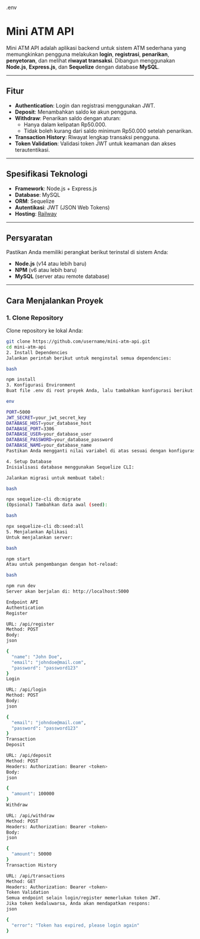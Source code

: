 .env

# Mini ATM API

Mini ATM API adalah aplikasi backend untuk sistem ATM sederhana yang memungkinkan pengguna melakukan **login**, **registrasi**, **penarikan**, **penyetoran**, dan melihat **riwayat transaksi**. Dibangun menggunakan **Node.js**, **Express.js**, dan **Sequelize** dengan database **MySQL**.

---

## Fitur

- **Authentication**: Login dan registrasi menggunakan JWT.
- **Deposit**: Menambahkan saldo ke akun pengguna.
- **Withdraw**: Penarikan saldo dengan aturan:
  - Hanya dalam kelipatan Rp50.000.
  - Tidak boleh kurang dari saldo minimum Rp50.000 setelah penarikan.
- **Transaction History**: Riwayat lengkap transaksi pengguna.
- **Token Validation**: Validasi token JWT untuk keamanan dan akses terautentikasi.

---

## Spesifikasi Teknologi

- **Framework**: Node.js + Express.js
- **Database**: MySQL
- **ORM**: Sequelize
- **Autentikasi**: JWT (JSON Web Tokens)
- **Hosting**: [Railway](https://railway.app)

---

## Persyaratan

Pastikan Anda memiliki perangkat berikut terinstal di sistem Anda:

- **Node.js** (v14 atau lebih baru)
- **NPM** (v6 atau lebih baru)
- **MySQL** (server atau remote database)

---

## Cara Menjalankan Proyek

### 1. Clone Repository

Clone repository ke lokal Anda:

```bash
git clone https://github.com/username/mini-atm-api.git
cd mini-atm-api
2. Install Dependencies
Jalankan perintah berikut untuk menginstal semua dependencies:

bash

npm install
3. Konfigurasi Environment
Buat file .env di root proyek Anda, lalu tambahkan konfigurasi berikut:

env

PORT=5000
JWT_SECRET=your_jwt_secret_key
DATABASE_HOST=your_database_host
DATABASE_PORT=3306
DATABASE_USER=your_database_user
DATABASE_PASSWORD=your_database_password
DATABASE_NAME=your_database_name
Pastikan Anda mengganti nilai variabel di atas sesuai dengan konfigurasi database Anda.

4. Setup Database
Inisialisasi database menggunakan Sequelize CLI:

Jalankan migrasi untuk membuat tabel:

bash

npx sequelize-cli db:migrate
(Opsional) Tambahkan data awal (seed):

bash

npx sequelize-cli db:seed:all
5. Menjalankan Aplikasi
Untuk menjalankan server:

bash

npm start
Atau untuk pengembangan dengan hot-reload:

bash

npm run dev
Server akan berjalan di: http://localhost:5000

Endpoint API
Authentication
Register

URL: /api/register
Method: POST
Body:
json

{
  "name": "John Doe",
  "email": "johndoe@mail.com",
  "password": "password123"
}
Login

URL: /api/login
Method: POST
Body:
json

{
  "email": "johndoe@mail.com",
  "password": "password123"
}
Transaction
Deposit

URL: /api/deposit
Method: POST
Headers: Authorization: Bearer <token>
Body:
json

{
  "amount": 100000
}
Withdraw

URL: /api/withdraw
Method: POST
Headers: Authorization: Bearer <token>
Body:
json

{
  "amount": 50000
}
Transaction History

URL: /api/transactions
Method: GET
Headers: Authorization: Bearer <token>
Token Validation
Semua endpoint selain login/register memerlukan token JWT.
Jika token kedaluwarsa, Anda akan mendapatkan respons:
json

{
  "error": "Token has expired, please login again"
}
```
